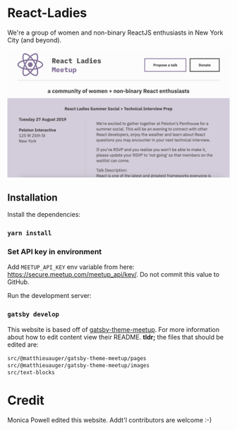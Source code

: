 # React-Ladies

We're a group of women and non-binary ReactJS enthusiasts in New York City (and beyond).

![Screenshot of React Ladies Site](react-ladies-site.png)

## Installation

Install the dependencies:

### `yarn install`

### Set API key in environment

   Add `MEETUP_API_KEY` env variable from here: https://secure.meetup.com/meetup_api/key/. Do not commit this value to GitHub.

Run the development server:

### `gatsby develop`

This website is based off of [gatsby-theme-meetup](https://github.com/matthieuauger/gatsby-theme-meetup). For more information about how to edit content view their README. **tldr;** the files that should be edited are:

```src/@matthieuauger/gatsby-theme-meetup/components
src/@matthieuauger/gatsby-theme-meetup/pages
src/@matthieuauger/gatsby-theme-meetup/images
src/text-blocks
```


# Credit

Monica Powell edited this website. Addt'l contributors are welcome :-)
